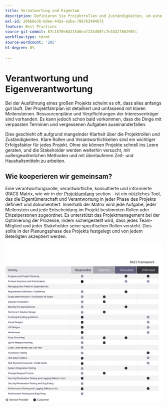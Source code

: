 ```yaml
---
title: Verantwortung und Eigentum
description: Definieren Sie Projektrollen und Zuständigkeiten, um eine erfolgreiche Implementierung der Adobe Commerce sicherzustellen.
exl-id: 206b6e3b-6dee-442e-a2ba-7867b2494b75
feature: Best Practices
source-git-commit: 87c1570e8d215d6eaf233d50fc7e3432f66290fc
workflow-type: tm+mt
source-wordcount: '205'
ht-degree: 0%

---
```


# Verantwortung und Eigenverantwortung

Bei der Ausführung eines großen Projekts scheint es oft, dass alles anfangs gut läuft. Der Projektfahrplan ist detailliert und umfassend mit klaren Meilensteinen. Ressourcenpläne und Verpflichtungen der Interessenträger sind vorhanden. Es kann jedoch schon bald vorkommen, dass die Dinge mit verpassten Terminen und vergessenen Aufgaben auseinanderfallen.

Dies geschieht oft aufgrund mangelnder Klarheit über die Projektrollen und Zuständigkeiten. Klare Rollen und Verantwortlichkeiten sind ein wichtiger Erfolgsfaktor für jedes Projekt. Ohne sie können Projekte schnell ins Leere geraten, und die Stakeholder werden weiterhin versucht, mit außergewöhnlichen Methoden und mit überlaufenen Zeit- und Haushaltsmitteln zu arbeiten.

## Wie kooperieren wir gemeinsam?

Eine verantwortungsvolle, verantwortliche, konsultierte und informierte (RACI) Matrix, wie wir in der [Projektumfang](../project-scope/deliverables.md) section - ist ein nützliches Tool, das die Eigentümerschaft und Verantwortung in jeder Phase des Projekts definiert und dokumentiert. Innerhalb der Matrix wird jede Aufgabe, jeder Meilenstein und jede Entscheidung im Projekt bestimmten Rollen oder Einzelpersonen zugeordnet. Es unterstützt das Projektmanagement bei der Optimierung der Prozesse, indem sichergestellt wird, dass jedes Team-Mitglied und jeder Stakeholder seine spezifischen Rollen versteht. Dies sollte in der Planungsphase des Projekts festgelegt und von jedem Beteiligten akzeptiert werden.

![Tabelle mit dem RACI-Framework](../../assets/playbooks/raci.svg)
